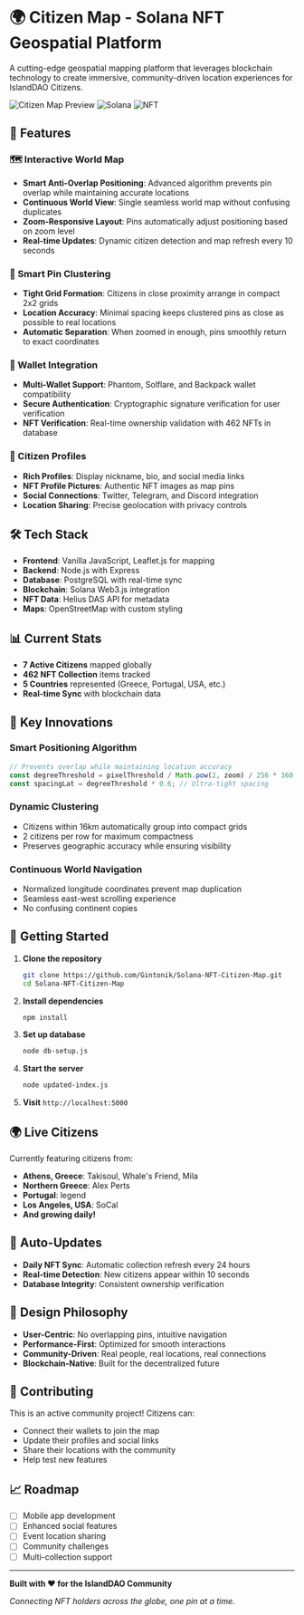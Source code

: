 # 🌍 Citizen Map - Solana NFT Geospatial Platform

A cutting-edge geospatial mapping platform that leverages blockchain technology to create immersive, community-driven location experiences for IslandDAO Citizens.

![Citizen Map Preview](https://img.shields.io/badge/Status-Live-brightgreen) ![Solana](https://img.shields.io/badge/Blockchain-Solana-purple) ![NFT](https://img.shields.io/badge/NFT-Powered-orange)

## 🚀 Features

### 🗺️ Interactive World Map
- **Smart Anti-Overlap Positioning**: Advanced algorithm prevents pin overlap while maintaining accurate locations
- **Continuous World View**: Single seamless world map without confusing duplicates
- **Zoom-Responsive Layout**: Pins automatically adjust positioning based on zoom level
- **Real-time Updates**: Dynamic citizen detection and map refresh every 10 seconds

### 🎯 Smart Pin Clustering
- **Tight Grid Formation**: Citizens in close proximity arrange in compact 2x2 grids
- **Location Accuracy**: Minimal spacing keeps clustered pins as close as possible to real locations
- **Automatic Separation**: When zoomed in enough, pins smoothly return to exact coordinates

### 🔐 Wallet Integration
- **Multi-Wallet Support**: Phantom, Solflare, and Backpack wallet compatibility
- **Secure Authentication**: Cryptographic signature verification for user verification
- **NFT Verification**: Real-time ownership validation with 462 NFTs in database

### 👥 Citizen Profiles
- **Rich Profiles**: Display nickname, bio, and social media links
- **NFT Profile Pictures**: Authentic NFT images as map pins
- **Social Connections**: Twitter, Telegram, and Discord integration
- **Location Sharing**: Precise geolocation with privacy controls

## 🛠️ Tech Stack

- **Frontend**: Vanilla JavaScript, Leaflet.js for mapping
- **Backend**: Node.js with Express
- **Database**: PostgreSQL with real-time sync
- **Blockchain**: Solana Web3.js integration
- **NFT Data**: Helius DAS API for metadata
- **Maps**: OpenStreetMap with custom styling

## 📊 Current Stats

- **7 Active Citizens** mapped globally
- **462 NFT Collection** items tracked
- **5 Countries** represented (Greece, Portugal, USA, etc.)
- **Real-time Sync** with blockchain data

## 🌟 Key Innovations

### Smart Positioning Algorithm
```javascript
// Prevents overlap while maintaining location accuracy
const degreeThreshold = pixelThreshold / Math.pow(2, zoom) / 256 * 360;
const spacingLat = degreeThreshold * 0.6; // Ultra-tight spacing
```

### Dynamic Clustering
- Citizens within 16km automatically group into compact grids
- 2 citizens per row for maximum compactness
- Preserves geographic accuracy while ensuring visibility

### Continuous World Navigation
- Normalized longitude coordinates prevent map duplication
- Seamless east-west scrolling experience
- No confusing continent copies

## 🚀 Getting Started

1. **Clone the repository**
   ```bash
   git clone https://github.com/Gintonik/Solana-NFT-Citizen-Map.git
   cd Solana-NFT-Citizen-Map
   ```

2. **Install dependencies**
   ```bash
   npm install
   ```

3. **Set up database**
   ```bash
   node db-setup.js
   ```

4. **Start the server**
   ```bash
   node updated-index.js
   ```

5. **Visit** `http://localhost:5000`

## 🌍 Live Citizens

Currently featuring citizens from:
- **Athens, Greece**: Takisoul, Whale's Friend, Mila
- **Northern Greece**: Alex Perts  
- **Portugal**: legend
- **Los Angeles, USA**: SoCal
- **And growing daily!**

## 🔄 Auto-Updates

- **Daily NFT Sync**: Automatic collection refresh every 24 hours
- **Real-time Detection**: New citizens appear within 10 seconds
- **Database Integrity**: Consistent ownership verification

## 🎨 Design Philosophy

- **User-Centric**: No overlapping pins, intuitive navigation
- **Performance-First**: Optimized for smooth interactions
- **Community-Driven**: Real people, real locations, real connections
- **Blockchain-Native**: Built for the decentralized future

## 🤝 Contributing

This is an active community project! Citizens can:
- Connect their wallets to join the map
- Update their profiles and social links
- Share their locations with the community
- Help test new features

## 📈 Roadmap

- [ ] Mobile app development
- [ ] Enhanced social features
- [ ] Event location sharing
- [ ] Community challenges
- [ ] Multi-collection support

---

**Built with ❤️ for the IslandDAO Community**

*Connecting NFT holders across the globe, one pin at a time.*
